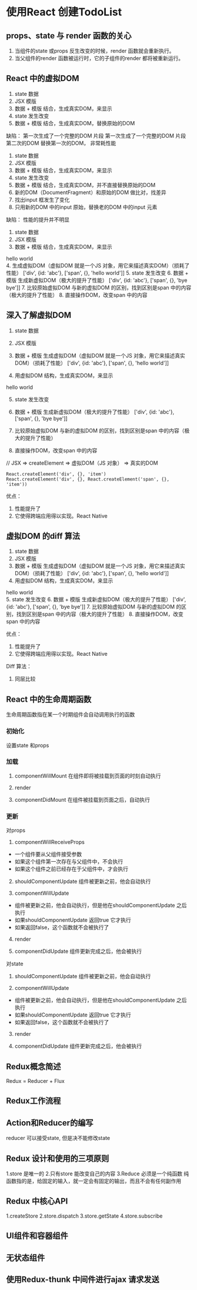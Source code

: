 # 使用React 创建TodoList

## props、state 与 render 函数的关心
1. 当组件的state 或props 反生改变的时候，render 函数就会重新执行。
2. 当父组件的render 函数被运行时，它的子组件的render 都将被重新运行。

## React 中的虚拟DOM
1. state 数据
2. JSX 模版
3. 数据 + 模版 结合，生成真实DOM，来显示
4. state 发生改变
5. 数据 + 模版 结合，生成真实DOM，替换原始的DOM

缺陷：
第一次生成了一个完整的DOM  片段
第一次生成了一个完整的DOM  片段
第二次的DOM 替换第一次的DOM， 非常耗性能

1. state 数据
2. JSX 模版
3. 数据 + 模版 结合，生成真实DOM，来显示
4. state 发生改变
5. 数据 + 模版 结合，生成真实DOM，并不直接替换原始的DOM
6. 新的DOM（DocumentFragment）和原始的DOM 做比对，找差异
7. 找出input 框发生了变化
8. 只用新的DOM 中的input 原始，替换老的DOM 中的input 元素

缺陷：
性能的提升并不明显

1. state 数据
2. JSX 模版
3. 数据 + 模版 结合，生成真实DOM，来显示
<div id="abc"><span>hello world</span></div>
4. 生成虚拟DOM（虚拟DOM 就是一个JS 对象，用它来描述真实DOM）（损耗了性能）
['div', {id: 'abc'}, ['span', {}, 'hello world']]
5. state 发生改变
6. 数据 + 模版 生成新虚拟DOM（极大的提升了性能）
['div', {id: 'abc'}, ['span', {}, 'bye bye']]
7. 比较原始虚拟DOM 与新的虚拟DOM 的区别，找到区别是span 中的内容（极大的提升了性能）
8. 直接操作DOM，改变span 中的内容

## 深入了解虚拟DOM

1. state 数据
2. JSX 模版

3. 数据 + 模版 生成虚拟DOM（虚拟DOM 就是一个JS 对象，用它来描述真实DOM）（损耗了性能）
['div', {id: 'abc'}, ['span', {}, 'hello world']]

4. 用虚拟DOM 结构，生成真实DOM，来显示
<div id="abc"><span>hello world</span></div>

5. state 发生改变

6. 数据 + 模版 生成新虚拟DOM（极大的提升了性能）
['div', {id: 'abc'}, ['span', {}, 'bye bye']]

7. 比较原始虚拟DOM 与新的虚拟DOM 的区别，找到区别是span 中的内容（极大的提升了性能）

8. 直接操作DOM，改变span 中的内容


// JSX => createElement => 虚拟DOM（JS 对象） => 真实的DOM
```Js
React.createElement('div', {}, 'item')
React.createElement('div', {}, React.createElement('span', {}, 'item'))
```

优点：
1. 性能提升了
2. 它使得跨端应用得以实现。React Native

## 虚拟DOM 的diff 算法

1. state 数据
2. JSX 模版
3. 数据 + 模版 生成虚拟DOM（虚拟DOM 就是一个JS 对象，用它来描述真实DOM）（损耗了性能）
['div', {id: 'abc'}, ['span', {}, 'hello world']]
4. 用虚拟DOM 结构，生成真实DOM，来显示
<div id="abc"><span>hello world</span></div>
5. state 发生改变
6. 数据 + 模版 生成新虚拟DOM（极大的提升了性能）
['div', {id: 'abc'}, ['span', {}, 'bye bye']]
7. 比较原始虚拟DOM 与新的虚拟DOM 的区别，找到区别是span 中的内容（极大的提升了性能）
8. 直接操作DOM，改变span 中的内容

优点：
1. 性能提升了
2. 它使得跨端应用得以实现。React Native

Diff 算法：
1. 同层比较

## React 中的生命周期函数
生命周期函数指在某一个时期组件会自动调用执行的函数

### 初始化
设置state 和props

### 加载
1. componentWillMount
在组件即将被挂载到页面的时刻自动执行

2. render

3. componentDidMount
在组件被挂载到页面之后，自动执行

### 更新
对props
1. componentWillReceiveProps
 * 一个组件要从父组件接受参数
 * 如果这个组件第一次存在与父组件中，不会执行
 * 如果这个组件之前已经存在于父组件中，才会执行

2. shouldComponentUpdate
 组件被更新之前，他会自动执行

3. componentWillUpdate
 * 组件被更新之前，他会自动执行，但是他在shouldComponentUpdate 之后执行
 * 如果shouldComponentUpdate 返回true 它才执行
 * 如果返回false，这个函数就不会被执行了

4. render

5. componentDidUpdate
 组件更新完成之后，他会被执行

对state
1. shouldComponentUpdate
 组件被更新之前，他会自动执行

2. componentWillUpdate
 * 组件被更新之前，他会自动执行，但是他在shouldComponentUpdate 之后执行
 * 如果shouldComponentUpdate 返回true 它才执行
 * 如果返回false，这个函数就不会被执行了

3. render

4. componentDidUpdate
 组件更新完成之后，他会被执行


## Redux概念简述
Redux = Reducer + Flux

## Redux工作流程

## Action和Reducer的编写
reducer 可以接受state, 但是决不能修改state

## Redux 设计和使用的三项原则
1.store 是唯一的
2.只有store 能改变自己的内容
3.Reduce 必须是一个纯函数
  纯函数指的是，给固定的输入，就一定会有固定的输出，而且不会有任何副作用

## Redux 中核心API
1.createStore
2.store.dispatch
3.store.getState
4.store.subscribe

## UI组件和容器组件

## 无状态组件

## 使用Redux-thunk 中间件进行ajax 请求发送
